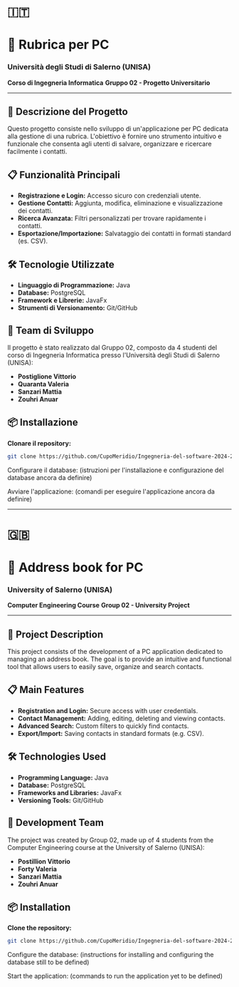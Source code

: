 # 🇮🇹
# 📒 Rubrica per PC
### Università degli Studi di Salerno (UNISA)
**Corso di Ingegneria Informatica**
**Gruppo 02 - Progetto Universitario**

---

## 🚀 Descrizione del Progetto
Questo progetto consiste nello sviluppo di un'applicazione per PC dedicata alla gestione di una rubrica. L'obiettivo è fornire uno strumento intuitivo e funzionale che consenta agli utenti di salvare, organizzare e ricercare facilmente i contatti.

## 📋 Funzionalità Principali
- **Registrazione e Login:** Accesso sicuro con credenziali utente.
- **Gestione Contatti:** Aggiunta, modifica, eliminazione e visualizzazione dei contatti.
- **Ricerca Avanzata:** Filtri personalizzati per trovare rapidamente i contatti.
- **Esportazione/Importazione:** Salvataggio dei contatti in formati standard (es. CSV).

## 🛠️ Tecnologie Utilizzate
- **Linguaggio di Programmazione:** Java
- **Database:** PostgreSQL
- **Framework e Librerie:** JavaFx
- **Strumenti di Versionamento:** Git/GitHub

## 👥 Team di Sviluppo
Il progetto è stato realizzato dal Gruppo 02, composto da 4 studenti del corso di Ingegneria Informatica presso l'Università degli Studi di Salerno (UNISA):

- **Postiglione Vittorio**
- **Quaranta Valeria**
- **Sanzari Mattia**
- **Zouhri Anuar**

## 📦 Installazione

**Clonare il repository:**

```bash
git clone https://github.com/CupoMeridio/Ingegneria-del-software-2024-2025.git
```
Configurare il database:
(istruzioni per l'installazione e configurazione del database ancora da definire)

Avviare l'applicazione:
(comandi per eseguire l'applicazione ancora da definire)

---

# 🇬🇧
# 📒 Address book for PC
### University of Salerno (UNISA)
**Computer Engineering Course**
**Group 02 - University Project**

---

## 🚀 Project Description
This project consists of the development of a PC application dedicated to managing an address book. The goal is to provide an intuitive and functional tool that allows users to easily save, organize and search contacts.

## 📋 Main Features
- **Registration and Login:** Secure access with user credentials.
- **Contact Management:** Adding, editing, deleting and viewing contacts.
- **Advanced Search:** Custom filters to quickly find contacts.
- **Export/Import:** Saving contacts in standard formats (e.g. CSV).

## 🛠️ Technologies Used
- **Programming Language:** Java
- **Database:** PostgreSQL
- **Frameworks and Libraries:** JavaFx
- **Versioning Tools:** Git/GitHub

## 👥 Development Team
The project was created by Group 02, made up of 4 students from the Computer Engineering course at the University of Salerno (UNISA):

- **Postillion Vittorio**
- **Forty Valeria**
- **Sanzari Mattia**
- **Zouhri Anuar**

## 📦 Installation

**Clone the repository:**

```bash
git clone https://github.com/CupoMeridio/Ingegneria-del-software-2024-2025.git
```
Configure the database:
(instructions for installing and configuring the database still to be defined)

Start the application:
(commands to run the application yet to be defined)




